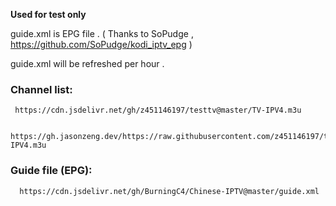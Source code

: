 **Used for test only**

   guide.xml is EPG file . ( Thanks to SoPudge , https://github.com/SoPudge/kodi_iptv_epg )

guide.xml will be refreshed per hour .

### Channel list:
     https://cdn.jsdelivr.net/gh/z451146197/testtv@master/TV-IPV4.m3u
     
     https://gh.jasonzeng.dev/https://raw.githubusercontent.com/z451146197/testtv/master/TV-IPV4.m3u
### Guide file (EPG):
      https://cdn.jsdelivr.net/gh/BurningC4/Chinese-IPTV@master/guide.xml

